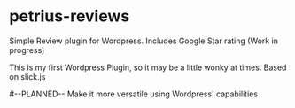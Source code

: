 # petrius-reviews
Simple Review plugin for Wordpress. Includes Google Star rating (Work in progress)

This is my first Wordpress Plugin, so it may be a little wonky at times.
Based on slick.js

#--PLANNED--
Make it more versatile using Wordpress' capabilities
